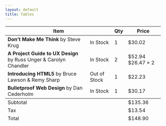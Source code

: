 ```yaml
---
layout: default
title: Tables
---
```


<table>
  <thead>
    <tr>
      <th scope="col" colspan="2">Item</th>
      <th scope="col">Qty</th>
      <th scope="col">Price</th>
    </tr>
  </thead>
  <tbody>
    <tr>
      <td>
        <strong class="book-title">Don&#8217;t Make Me Think</strong> by Steve Krug
      </td>
      <td class="item-stock">In Stock</td>
      <td class="item-qty">1</td>
      <td class="item-price">$30.02</td>
    </tr>
    <tr>
      <td>
        <strong class="book-title">A Project Guide to UX Design</strong> by Russ Unger &#38; Carolyn Chandler
      </td>
      <td class="item-stock">In Stock</td>
      <td class="item-qty">2</td>
      <td class="item-price">$52.94 <span class="item-multiple">$26.47 &#215; 2</span></td>
    </tr>
    <tr>
      <td>
        <strong class="book-title">Introducing HTML5</strong> by Bruce Lawson &#38; Remy Sharp
      </td>
      <td class="item-stock">Out of Stock</td>
      <td class="item-qty">1</td>
      <td class="item-price">$22.23</td>
    </tr>
    <tr>
      <td>
        <strong class="book-title">Bulletproof Web Design</strong> by Dan Cederholm
      </td>
      <td class="item-stock">In Stock</td>
      <td class="item-qty">1</td>
      <td class="item-price">$30.17</td>
    </tr>
  </tbody>
  <tfoot>
    <tr>
      <td colspan="3">Subtotal</td>
      <td>$135.36</td>
    </tr>
    <tr>
      <td colspan="3">Tax</td>
      <td>$13.54</td>
    </tr>
    <tr>
      <td colspan="3">Total</td>
      <td>$148.90</td>
    </tr>
  </tfoot>
</table>

